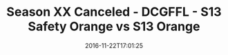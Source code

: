---
title: Season XX Canceled - DCGFFL - S13 Safety Orange vs S13 Orange
teams-score:
- team: _teams/s13-safety-orange.md
  score:
- team: _teams/s13-orange.md
  score: 32
mvp: D. Hughes (Safety Orange); M. Cline (Orange)
game-ball: T. Adams (Safety Orange); R. Snight (Orange)
sportsperson: ''
season: 13
week: 9
date: '2016-11-22T17:01:25'
pageid: season-13-semifinals-super-bowl-november-20-2016-4828-vs-4822
---